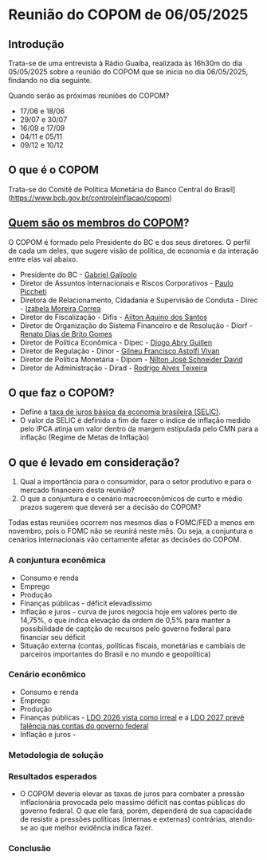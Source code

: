 # Reunião do COPOM de 06/05/2025

## Introdução

Trata-se de uma entrevista à Rádio Guaíba, realizada às 16h30m do dia 05/05/2025 sobre a reunião do COPOM que se inicia no dia 06/05/2025, findando no dia seguinte.

Quando serão as próximas reuniões do COPOM?
   - 17/06 e 18/06
   - 29/07 e 30/07
   - 16/09 e 17/09
   - 04/11 e 05/11
   - 09/12 e 10/12


## O que é o COPOM

Trata-se do Comitê de Política Monetária do Banco Central do Brasil](https://www.bcb.gov.br/controleinflacao/copom)

## [Quem são os membros do COPOM](https://www.bcb.gov.br/acessoinformacao/organograma)? 

O COPOM é formado pelo Presidente do BC e dos seus diretores.  O perfil de cada um deles, que sugere visão de política, de economia e da interação entre elas vai abaixo.

- Presidente do BC - [Gabriel Galípolo](https://www.bcb.gov.br/acessoinformacao/organograma?modalAberto=Presidente_BC)
- Diretor de Assuntos Internacionais e Riscos Corporativos - [Paulo Piccheti](https://www.bcb.gov.br/acessoinformacao/organograma?modalAberto=Dire_Direx)
- Diretora de Relacionamento, Cidadania e Supervisão de Conduta - Direc - [Izabela Moreira Correa​
](https://www.bcb.gov.br/acessoinformacao/organograma?modalAberto=Dire_Direc)
- Diretor de Fiscalização - Difis - [Ailton Aquino dos Santos](https://www.bcb.gov.br/acessoinformacao/organograma?modalAberto=Dire_Difis)
- Diretor de Organização do Sistema Financeiro e de Resolução - Diorf - [Renato Dias de Brito Gomes​
](https://www.bcb.gov.br/acessoinformacao/organograma?modalAberto=Dire_Diorf)
- Diretor de Política Econômica - Dipec - [Diogo Abry Guillen​
](https://www.bcb.gov.br/acessoinformacao/organograma?modalAberto=Dire_Dipec)
- Diretor de Regulação - Dinor - [Gilneu Francisco Astolfi Vivan​​
](https://www.bcb.gov.br/acessoinformacao/organograma?modalAberto=Dire_Dinor)
- Diretor de Política Monetária - Dipom - [Nilton José Schneider David​
](https://www.bcb.gov.br/acessoinformacao/organograma?modalAberto=Dire_Dipom)
- Diretor de Administração - Dirad - [Rodrigo Alves Teixeira​
](https://www.bcb.gov.br/acessoinformacao/organograma?modalAberto=Dire_Dirad)

## O que faz o COPOM?

- Define a [taxa de juros básica da economia brasileira (SELIC)](https://www.bcb.gov.br/controleinflacao/taxaselic).
- O valor da SELIC é definido a fim de fazer o índice de inflação medido pelo IPCA atinja um valor dentro da margem estipulada pelo CMN para a inflação (Regime de Metas de Inflação) 

## O que é levado em consideração?
 
1. Qual a importância para o consumidor, para o setor produtivo e para o mercado financeiro desta reunião?
2. O que a conjuntura e o cenário macroeconômicos de curto e médio prazos sugerem que deverá ser a decisão do COPOM?

Todas estas reuniões ocorrem nos mesmos dias o FOMC/FED a menos em novembro, pois o FOMC não se reunirá neste mês.  Ou seja, a conjuntura e cenários internacionais vão certamente afetar as decisões do COPOM.

### A conjuntura econômica

- Consumo e renda
- Emprego
- Produção
- Finanças públicas - déficit elevadíssimo
- Inflação e juros - curva de juros negocia hoje em valores perto de 14,75%, o que indica elevação da ordem de 0,5% para manter a possibilidade de captção de recursos pelo governo federal para financiar seu déficit
- Situação externa (contas, políticas fiscais, monetárias e cambiais de parceiros importantes do Brasil e no mundo e geopolítica) 

### Cenário econômico


- Consumo e renda
- Emprego
- Produção
- Finanças públicas - [LDO 2026 vista como irreal](https://www.cnnbrasil.com.br/economia/macroeconomia/ldo-de-2026-e-pouco-realista-e-indica-contas-estranguladas-dizem-analistas/#:~:text=O%20alerta%20considera%20que%20a,despesa%20voltar%C3%A1%20integralmente%20%C3%A0%20conta.) e a [LDO 2027 prevê falência nas contas do governo federal](https://www.camara.leg.br/noticias/1151191-governo-podera-ter-dificuldade-com-custeio-da-maquina-publica-nos-proximos-anos#:~:text=Para%202027%2C%20os%20anexos%20da,como%20cumpriu%20as%20metas%20anteriores.)
- Inflação e juros - 

### Metodologia de solução


### Resultados esperados

- O COPOM deveria elevar as taxas de juros para combater a pressão inflacionária provocada pelo massimo déficit nas contas públicas do governo federal.  O que ele fará, porém, dependerá de sua capacidade de resistir a pressões políticas (internas e externas) contrárias, atendo-se ao que melhor evidência indica fazer. 

### Conclusão

